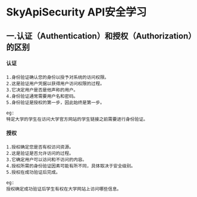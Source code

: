 # SkyApiSecurity API安全学习


## 一.认证（Authentication）和授权（Authorization）的区别

#### 认证
```
1.身份验证确认您的身份以授予对系统的访问权限。
2.这是验证用户凭据以获得用户访问权限的过程。
3.它决定用户是否是他声称的用户。
4.身份验证通常需要用户名和密码。
5.身份验证是授权的第一步，因此始终是第一步。

eg:
特定大学的学生在访问大学官方网站的学生链接之前需要进行身份验证。
```
#### 授权
```
1.授权确定您是否有权访问资源。
2.这是验证是否允许访问的过程。
3.它确定用户可以访问和不访问的内容。
4.授权所需的身份验证因素可能有所不同，具体取决于安全级别。
5.授权在成功验证后完成。

eg:
授权确定成功验证后学生有权在大学网站上访问哪些信息。
```